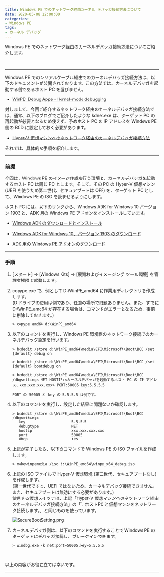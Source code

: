 ```yaml
---
title: Windows PE でのネットワーク経由カーネル デバッガ接続方法について
date: 2020-05-08 12:00:00
categories:
- Windows PE
tags:
- カーネル デバッグ
---
```

Windows PE でのネットワーク経由のカーネルデバッガ接続方法についてご紹介します。
<!-- more -->
<br>

***
Windows PE でのシリアルケーブル経由でのカーネルデバッガ接続方法は、以下のドキュメントが公開されております。この方法では、カーネルデバッガを起動する側であるホスト PC を選びません。  
- [WinPE: Debug Apps - Kernel-mode debugging](https://docs.microsoft.com/en-us/windows-hardware/manufacture/desktop/winpe-debug-apps#kernel-mode-debugging)  

対しまして、今回ご紹介するネットワーク経由のカーネルデバッガ接続方法では、通常、以下のブログでご紹介したような kdnet.exe は、ターゲット PC の再起動が必要となるため使えず、予めホスト PC の IP アドレスを Windows PE 側の BCD に設定しておく必要があります。  
- [Hyper-V 仮想マシンへのネットワーク経由のカーネルデバッガ接続方法](https://social.msdn.microsoft.com/Forums/ja-JP/db91ddff-f8ff-49d8-bef2-2a0c596414c2/hyperv-?forum=wdksupportteamja)  

それでは、具体的な手順を紹介します。

***
### 前提
今回は、Windows PE のイメージ作成を行う環境と、カーネルデバッガを起動するホスト PC は同じ PC とします。そして、その PC の Hyper-V 仮想マシン (UEFI を使うため第二世代、セキュアブートは OFF) を、ターゲット PC として、Windows PE の ISO を読ませるようにします。  

ホスト PC には、以下のリンクから、Windows ADK for Windows 10 バージョン 1903 と、ADK 用の Windows PE アドオンをインストールしています。  

- [Windows ADK のダウンロードとインストール](https://docs.microsoft.com/ja-jp/windows-hardware/get-started/adk-install)

- [Windows ADK for Windows 10、バージョン 1903 のダウンロード](https://go.microsoft.com/fwlink/?linkid=2086042)

- [ADK 用の Windows PE アドオンのダウンロード](https://go.microsoft.com/fwlink/?linkid=2087112)

***
### 手順

1. [スタート] -> [Windows Kits] -> [展開およびイメージング ツール環境] を管理者権限で起動します。

1. copype.exe で、例として D:\WinPE_amd64 に作業用ディレクトリを作成します。  
(D ドライブの使用は例であり、任意の場所で問題ありません。また、すでに D:\WinPE_amd64 が存在する場合は、コマンドがエラーとなるため、事前に削除しておきます。)

   ```console
   > copype amd64 d:\WinPE_amd64
   ```

1. 以下のコマンドを実行し、Windows PE 環境側のネットワーク接続でのカーネルデバッグ設定を行います。  

   ```
   > bcdedit /store d:\WinPE_amd64\media\EFI\Microsoft\Boot\BCD /set {default} debug on

   > bcdedit /store d:\WinPE_amd64\media\EFI\Microsoft\Boot\BCD /set {default} bootdebug on

   > bcdedit /store d:\WinPE_amd64\media\EFI\Microsoft\Boot\BCD /dbgsettings NET HOSTIP:<カーネルデバッガを起動するホスト PC の IP アドレス、xxx.xxx.xxx.xxx> PORT:50005 key:5.5.5.5
   ```
   `PORT の 50005 と key の 5.5.5.5 は例です。`  

1. 以下のコマンドを実行し、設定した結果に問題ないか確認します。  
   ```
   > bcdedit /store d:\WinPE_amd64\media\EFI\Microsoft\Boot\BCD /dbgsettings
      key                     5.5.5.5
      debugtype               NET
      hostip                  xxx.xxx.xxx.xxx
      port                    50005
      dhcp                    Yes
   ```

1. 上記が完了したら、以下のコマンドで Windows PE の ISO ファイルを作成します。  
   ```
   > makewinpemedia /iso d:\WinPE_amd64\winpe_x64_debug.iso
   ```

1. 上記の ISO ファイルで Hyper-V 仮想環境 (第二世代、セキュアブートなし) を作成します。  
   (第一世代ですと、UEFI ではないため、カーネルデバッグ接続できません。また、セキュアブートは無効にする必要があります。)  
   使用する仮想スイッチは、上記「Hyper-V 仮想マシンへのネットワーク経由のカーネルデバッガ接続方法」の「1. ホストPC と仮想マシンをネットワーク接続します。」と同じものを使っています。  

   ![SecureBootSetting.png](https://jpwdkblog.github.io/images/SecureBootSetting.png)

1. カーネルデバッガ側は、以下のコマンドを実行することで Windows PE のターゲットにデバッガ接続し、ブレークインできます。  
   ```
   > windbg.exe -k net:port=50005,key=5.5.5.5
   ```
<br>

以上の内容がお役に立てば幸いです。  
***
